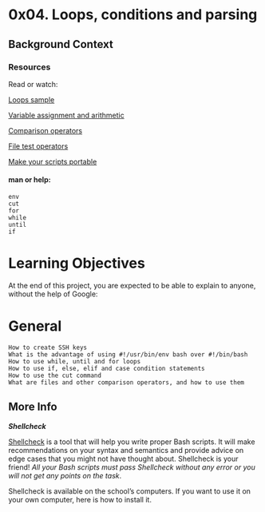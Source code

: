 # 0x04. Loops, conditions and parsing

## Background Context

### Resources
Read or watch:

[Loops sample](https://intranet.alxswe.com/rltoken/wT98UJfv_E2tk4yP9PcLLw)

[Variable assignment and arithmetic](https://intranet.alxswe.com/rltoken/olvOKX699pq50rkHRE5cSA)

[Comparison operators](https://intranet.alxswe.com/rltoken/HxohzllkOWh0t4dy_HptIQ)

[File test operators](https://intranet.alxswe.com/rltoken/g8of2ABPEJfCNtPrDQaqVw)

[Make your scripts portable](https://intranet.alxswe.com/rltoken/O0Ay21p7tDhfLMsYbtAKug)

#### man or help:

    env
    cut
    for
    while
    until
    if

# Learning Objectives
At the end of this project, you are expected to be able to explain to anyone, without the help of Google:

# General
    How to create SSH keys
    What is the advantage of using #!/usr/bin/env bash over #!/bin/bash
    How to use while, until and for loops
    How to use if, else, elif and case condition statements
    How to use the cut command
    What are files and other comparison operators, and how to use them


## More Info

***Shellcheck***


[Shellcheck](https://intranet.alxswe.com/rltoken/joK6l_yEZ9N7T0GQ1RDjLA) is a tool that will help you write proper Bash scripts. It will make recommendations on your syntax and semantics and provide advice on edge cases that you might not have thought about. Shellcheck is your friend! _All your Bash scripts must pass Shellcheck without any error or you will not get any points on the task_.

Shellcheck is available on the school’s computers. If you want to use it on your own computer, here is how to install it.

